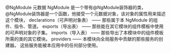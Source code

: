 @NgModule 元数据
NgModule 是一个带有@NgModule装饰器的类，@NgModule装饰器是一个函数，他接受一个元数据对象，该对象的属性用来描述这个模块，
declarations（可声明对象表） —— 那些属于本 NgModule 的组件、指令、管道。
exports（导出表） —— 那些能在其它模块的组件模板中使用的可声明对象的子集。
imports（导入表） —— 那些导出了本模块中的组件模板所需的类的其它模块。
providers —— 本模块向全局服务中贡献的那些服务的创建器。 这些服务能被本应用中的任何部分使用。